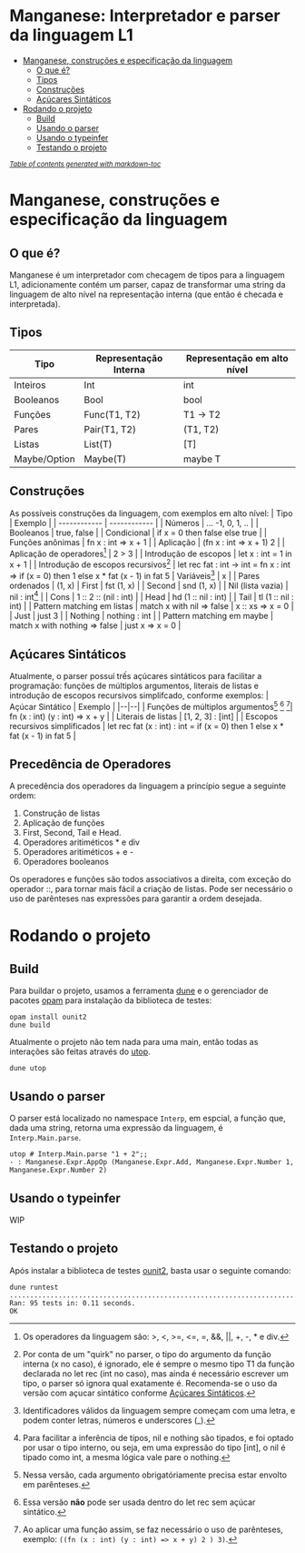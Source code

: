 
# Manganese: Interpretador e parser da linguagem L1
- [Manganese, construções e especificação da linguagem](#manganese-construções-e-especificação-da-linguagem)
  * [O que é?](#o-que-é)
  * [Tipos](#tipos)
  * [Construções](#construções)
  * [Açúcares Sintáticos](#açúcares-sintáticos)
- [Rodando o projeto](#rodando-o-projeto)
  * [Build](#build)
  * [Usando o parser](#usando-o-parser)
  * [Usando o typeinfer](#usando-o-typeinfer)
  * [Testando o projeto](#testando-o-projeto)

<small><i><a href='http://ecotrust-canada.github.io/markdown-toc/'>Table of contents generated with markdown-toc</a></i></small>


# Manganese, construções e especificação da linguagem
## O que é?
Manganese é um interpretador com checagem de tipos para a linguagem L1, adicionamente contém um parser, capaz de transformar uma string da linguagem de alto nível na representação interna (que então é checada e interpretada).
## Tipos
| Tipo  | Representação Interna  | Representação em alto nível  |
| ------------ | ------------ | ------------ |
| Inteiros  | Int  | int  |
| Booleanos  | Bool  | bool  |
| Funções  | Func(T1, T2)  | T1 -> T2  |
| Pares  | Pair(T1, T2)  | (T1, T2)  |
| Listas |  List(T) | [T]  |
| Maybe/Option | Maybe(T) | maybe T

## Construções
As possíveis construções da linguagem, com exemplos em alto nível:
| Tipo  | Exemplo  |
| ------------ | ------------ |
| Números  | ... -1, 0, 1, ..  |
| Booleanos |  true, false |
| Condicional  | if x = 0 then false else true  |
| Funções anônimas  | fn x : int => x + 1  |
| Aplicação  |  (fn x : int => x + 1) 2 |
| Aplicação de operadores[^1] | 2 > 3 |
| Introdução de escopos | let x : int = 1 in x + 1 |
| Introdução de escopos recursivos[^2] | let rec fat : int -> int = fn x : int => if (x = 0) then 1 else x * fat (x - 1) in fat 5
| Variáveis[^3] | x |
| Pares ordenados | (1, x)
| First | fst (1, x) |
| Second | snd (1, x) |
| Nil (lista vazia) | nil : int[^4] |
| Cons | 1 :: 2 :: (nil : int) |
| Head | hd (1 :: nil : int) |
| Tail | tl (1 :: nil : int) |
| Pattern matching em listas | match x with nil => false | x :: xs => x = 0 |
| Just | just 3 |
| Nothing | nothing : int |
| Pattern matching em maybe | match x with nothing => false | just x => x = 0 |
## Açúcares Sintáticos
Atualmente, o parser possuí trếs açúcares sintáticos para facilitar a programação: funções de múltiplos argumentos, literais de listas e introdução de escopos recursivos simplifcado, conforme exemplos:
| Açúcar Sintático | Exemplo |
|--|--|
| Funções de múltiplos argumentos[^5] [^6] [^7]| fn (x : int) (y : int) => x + y |
| Literais de listas | [1, 2, 3] : [int] |
| Escopos recursivos simplificados | let rec fat (x : int) : int = if (x = 0) then 1 else x * fat (x - 1) in fat 5 |

## Precedência de Operadores
A precedência dos operadores da linguagem a princípio segue a seguinte ordem: 

 1. Construção de listas
 2. Aplicação de funções
 3. First, Second, Tail e Head.
 4. Operadores aritiméticos * e div
 5. Operadores aritiméticos + e -
 6. Operadores booleanos

Os operadores e funções são todos associativos a direita, com exceção do operador ::, para tornar mais fácil a criação de listas. Pode ser necessário o uso de parênteses nas expressões para garantir a ordem desejada.

# Rodando o projeto
## Build
Para buildar o projeto, usamos a ferramenta [dune](https://github.com/ocaml/dune) e o gerenciador de pacotes [opam](https://opam.ocaml.org/) para instalação da biblioteca de testes:

    opam install ounit2
    dune build
  Atualmente o projeto não tem nada para uma main, então todas as interações são feitas através do [utop](https://opam.ocaml.org/blog/about-utop/).
  

    dune utop

## Usando o parser
O parser está localizado no namespace `Interp`, em espcial, a função que, dada uma string, retorna uma expressão da linguagem, é `Interp.Main.parse`.
```
utop # Interp.Main.parse "1 + 2";;
- : Manganese.Expr.AppOp (Manganese.Expr.Add, Manganese.Expr.Number 1, Manganese.Expr.Number 2)
```
## Usando o typeinfer
WIP
## Testando o projeto
Após instalar a biblioteca de testes [ounit2](https://opam.ocaml.org/packages/ounit2/), basta usar o seguinte comando:
```
dune runtest
...............................................................................................
Ran: 95 tests in: 0.11 seconds.
OK
```
[^1]:  Os operadores da linguagem são: >, <, >=, <=, =, &&, ||, +, -, * e div.
[^2]: Por conta de um "quirk" no parser, o tipo do argumento da função interna (x no caso), é ignorado, ele é sempre o mesmo tipo T1 da função declarada no let rec (int no caso), mas ainda é necessário escrever um tipo, o parser só ignora qual exatamente é. Recomenda-se o uso da versão com açucar sintático conforme [Açúcares Sintáticos](#açúcares-sintáticos).
[^3]: Identificadores válidos da linguagem sempre começam com uma letra, e podem conter letras, números e underscores (_).
[^4]: Para facilitar a inferência de tipos, nil e nothing são tipados, e foi optado por usar o tipo interno, ou seja, em uma expressão do tipo [int], o nil é tipado como int, a mesma lógica vale pare o nothing. 
[^5]: Nessa versão, cada argumento obrigatóriamente precisa estar envolto em parênteses.
[^6]: Essa versão **não** pode ser usada dentro do let rec sem açúcar sintático.
[^7]: Ao aplicar uma função assim, se faz necessário o uso de parênteses, exemplo: `((fn (x : int) (y : int) => x + y) 2 ) 3)`.
